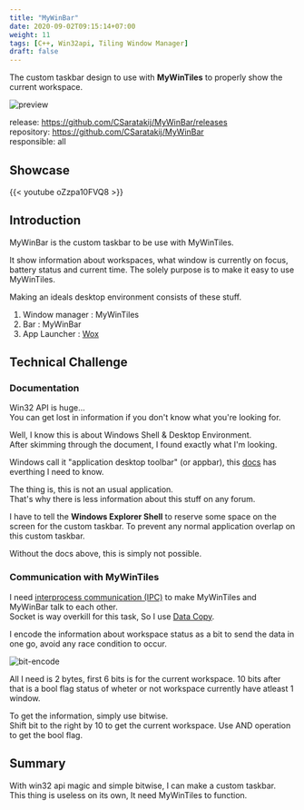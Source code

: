 ```yaml
---
title: "MyWinBar"
date: 2020-09-02T09:15:14+07:00
weight: 11
tags: [C++, Win32api, Tiling Window Manager]
draft: false
---
```


The custom taskbar design to use with __MyWinTiles__ to properly show the current workspace.

![preview](/img/mywinbar-preview.png)

<!--more-->

release: https://github.com/CSaratakij/MyWinBar/releases \
repository: https://github.com/CSaratakij/MyWinBar \
responsible: all

## Showcase
{{< youtube oZzpa10FVQ8 >}}

## Introduction
MyWinBar is the custom taskbar to be use with MyWinTiles.

It show information about workspaces, what window is currently on focus, battery status and current time.
The solely purpose is to make it easy to use MyWinTiles.

Making an ideals desktop environment consists of these stuff.

1) Window manager : MyWinTiles
2) Bar : MyWinBar
3) App Launcher : [Wox](https://github.com/Wox-launcher/Wox)

## Technical Challenge
### Documentation
Win32 API is huge... \
You can get lost in information if you don't know what you're looking for.

Well, I know this is about Windows Shell & Desktop Environment. \
After skimming through the document, I found exactly what I'm looking.

Windows call it "application desktop toolbar" (or appbar), this [docs](https://docs.microsoft.com/en-us/windows/win32/shell/application-desktop-toolbars) has everthing I need to know.

The thing is, this is not an usual application. \
That's why there is less information about this stuff on any forum.

I have to tell the __Windows Explorer Shell__ to reserve some space on the screen for the custom taskbar.
To prevent any normal application overlap on this custom taskbar.

Without the docs above, this is simply not possible.

### Communication with MyWinTiles
I need [interprocess communication (IPC)](https://docs.microsoft.com/en-us/windows/win32/ipc/interprocess-communications) to make MyWinTiles and MyWinBar talk to each other. \
Socket is way overkill for this task, So I use [Data Copy](https://docs.microsoft.com/en-us/windows/win32/dataxchg/data-copy).

I encode the information about workspace status as a bit to send the data in one go, avoid any race condition to occur.

![bit-encode](/img/mywinbar-bitflag.png)

All I need is 2 bytes, first 6 bits is for the current workspace. 10 bits after that is a bool flag status of wheter or not workspace currently have atleast 1 window.

To get the information, simply use bitwise. \
Shift bit to the right by 10 to get the current workspace. Use AND operation to get the bool flag.

## Summary
With win32 api magic and simple bitwise, I can make a custom taskbar.\
This thing is useless on its own, It need MyWinTiles to function.
